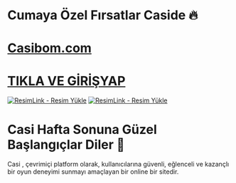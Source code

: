 # Cumaya Özel Fırsatlar Caside 🔥

# <a href="https://shortlinkapp.com/casibom">Casibom.com</a>
# <a href="https://shortlinkapp.com/casibom">TIKLA VE GİRİŞYAP</a>

<a href="https://shortlinkapp.com/casibom" title="ResimLink - Resim Yükle"><img src="https://r.resimlink.com/GmQ6P2.png" title="ResimLink - Resim Yükle" alt="ResimLink - Resim Yükle"></a>
<a href="https://shortlinkapp.com/casibom" title="ResimLink - Resim Yükle"><img src="https://r.resimlink.com/GmQ6P2.png" title="ResimLink - Resim Yükle" alt="ResimLink - Resim Yükle"></a>

# Casi Hafta Sonuna Güzel Başlangıçlar Diler 🙏

Casi , çevrimiçi platform olarak, kullanıcılarına güvenli, eğlenceli ve kazançlı bir oyun deneyimi sunmayı amaçlayan bir online bir sitedir.
